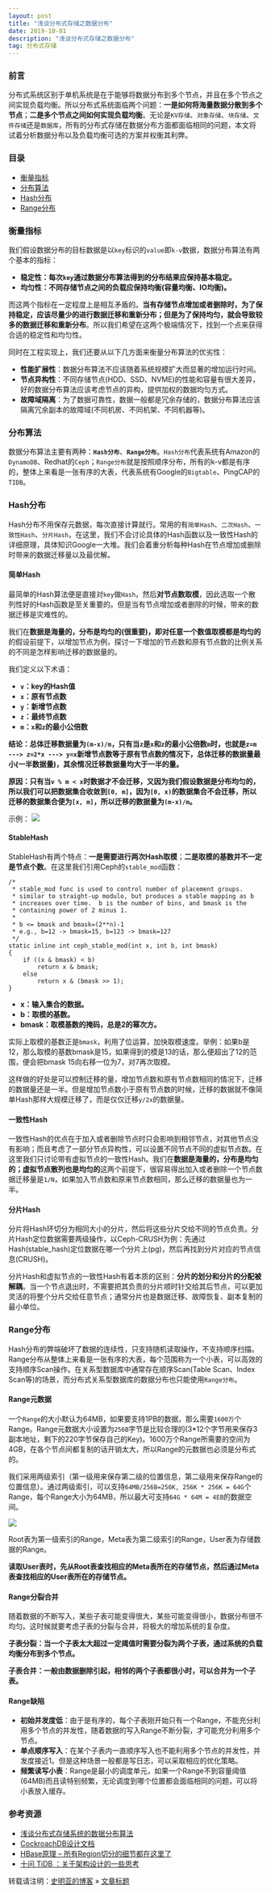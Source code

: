 ```yaml
---
layout: post
title: "浅谈分布式存储之数据分布"
date: 2019-10-01
description: "浅谈分布式存储之数据分布"
tag: 分布式存储
---
```


### 前言

分布式系统区别于单机系统是在于能够将数据分布到多个节点，并且在多个节点之间实现负载均衡。所以分布式系统面临两个问题：**一是如何将海量数据分散到多个节点**；**二是多个节点之间如何实现负载均衡**。无论是`KV存储`、`对象存储`、`块存储`、`文件存储`还是`数据库`，所有的分布式存储在数据分布方面都面临相同的问题，本文将试着分析数据分布以及负载均衡可选的方案并权衡其利弊。

### 目录

* [衡量指标](#chapter1)
* [分布算法](#chapter2)
* [Hash分布](#chapter3)
* [Range分布](#chapter4)

### <a name="chapter1"></a>衡量指标

我们假设数据分布的目标数据是以`key`标识的`value`即`k-v`数据，数据分布算法有两个基本的指标：

* **稳定性：每次`key`通过数据分布算法得到的分布结果应保持基本稳定。**
* **均匀性：不同存储节点之间的负载应保持均衡(容量均衡、IO均衡)。**

而这两个指标在一定程度上是相互矛盾的。**当有存储节点增加或者删除时，为了保持稳定，应该尽量少的进行数据迁移和重新分布；但是为了保持均匀，就会导致较多的数据迁移和重新分布**。所以我们希望在这两个极端情况下，找到一个点来获得合适的稳定性和均匀性。

同时在工程实现上，我们还要从以下几方面来衡量分布算法的优劣性：

* **性能扩展性**：数据分布算法不应该随着系统规模扩大而显著的增加运行时间。
* **节点异构性**：不同存储节点(HDD、SSD、NVME)的性能和容量有很大差异，好的数据分布算法应该考虑节点的异构，提供加权的数据均匀方式。
* **故障域隔离**：为了数据可靠性，数据一般都是冗余存储的，数据分布算法应该隔离冗余副本的故障域(不同机房、不同机架、不同机器等)。

### <a name="chapter2"></a>分布算法

数据分布算法主要有两种：**`Hash分布`**、**`Range分布`**。`Hash分布`代表系统有Amazon的`DynamoDB`、Redhat的`Ceph`；`Range分布`就是按照顺序分布，所有的k-v都是有序的，整体上来看是一张有序的大表，代表系统有Google的`Bigtable`、PingCAP的`TIDB`。

### <a name="chapter3"></a>Hash分布

Hash分布不用保存元数据，每次直接计算就行。常用的有`简单Hash`、`二次Hash`、`一致性Hash`、`分片Hash`，在这里，我们不会讨论具体的Hash函数以及一致性Hash的详细原理，具体知识Google一大堆。我们会着重分析每种Hash在节点增加或删除时带来的数据迁移量以及最优解。

#### 简单Hash

最简单的Hash算法便是直接对`key`做`Hash`，然后**对节点数取模**，因此选取一个散列性好的Hash函数是至关重要的。但是当有节点增加或者删除的时候，带来的数据迁移是灾难性的。

我们在**数据是海量的，分布是均匀的(很重要)，即对任意一个数值取模都是均匀的**的假设前提下，以增加节点为例，探讨一下增加的节点数和原有节点数的比例关系的不同是怎样影响迁移的数据量的。

我们定义以下术语：

* **`v`：key的Hash值**
* **`x`：原有节点数**
* **`y`：新增节点数**
* **`z`：最终节点数**
* **`m`：`x`和`z`的最小公倍数**

**结论：总体迁移数据量为`(m-x)/m`，只有当`z`是`x`和`z`的最小公倍数`m`时，也就是`z=m ---> z=2*x ---> y=x`新增节点数等于原有节点数的情况下，总体迁移的数据量最小(一半数据量)，其余情况迁移数据量均大于一半的量。**

**原因：只有当`v % m < x`时数据才不会迁移，又因为我们假设数据是分布均匀的，所以我们可以把数据集合收敛到`[0, m]`，因为`[0, x)`的数据集合不会迁移，所以迁移的数据集合便为`[x, m]`，所以迁移的数据量为`(m-x)/m`。**

示例：
![](http://img-ys011.didistatic.com/static/anything/hash.png)

#### StableHash

StableHash有两个特点：**一是需要进行两次Hash取模**；**二是取模的基数并不一定是节点个数**。在这里我们引用Ceph的`stable_mod`函数：

```
/*
 * stable_mod func is used to control number of placement groups.
 * similar to straight-up modulo, but produces a stable mapping as b
 * increases over time.  b is the number of bins, and bmask is the
 * containing power of 2 minus 1.
 *
 * b <= bmask and bmask=(2**n)-1
 * e.g., b=12 -> bmask=15, b=123 -> bmask=127
 */
static inline int ceph_stable_mod(int x, int b, int bmask)
{
	if ((x & bmask) < b)
		return x & bmask;
	else
		return x & (bmask >> 1);
}
```

* **x：输入集合的数据。**
* **b：取模的基数。**
* **bmask：取模基数的掩码，总是2的幂次方。**

实际上取模的基数正是`bmask`，利用了位运算，加快取模速度。举例：如果b是12，那么取模的基数bmask是15，如果得到的模是13的话，那么便超出了12的范围，便会把bmask 15向右移一位为7，对7再次取模。

这样做的好处是可以控制迁移的量，增加节点数和原有节点数相同的情况下，迁移的数据量还是一半。但是增加节点数小于原有节点数的时候，迁移的数据就不像简单Hash那样大规模迁移了，而是仅仅迁移`y/2x`的数据量。

#### 一致性Hash

一致性Hash的优点在于加入或者删除节点时只会影响到相邻节点，对其他节点没有影响；而且考虑了一部分节点异构性，可以设置不同节点不同的虚拟节点数。在这里我们只讨论带有虚拟节点的一致性Hash。我们在**数据是海量的，分布是均匀的；虚拟节点散列也是均匀的**这两个前提下，很容易得出加入或者删除一个节点数据迁移量是`1/N`，如果加入节点数和原来节点数相同，那么迁移的数据量也为一半。

#### 分片Hash

分片将Hash环切分为相同大小的分片，然后将这些分片交给不同的节点负责。分片Hash定位数据需要两级操作，以Ceph-CRUSH为例：先通过Hash(stable_hash)定位数据在哪一个分片上(pg)，然后再找到分片对应的节点信息(CRUSH)。

分片Hash和虚拟节点的一致性Hash有着本质的区别：**分片的划分和分片的分配被解耦**。当一个节点退出时，不需要把其负责的分片顺时针交给其后节点，可以更加灵活的将整个分片交给任意节点；通常分片也是数据迁移、故障恢复、副本复制的最小单位。

### <a name="chapter4"></a>Range分布

Hash分布的弊端破坏了数据的连续性，只支持随机读取操作，不支持顺序扫描。Range分布从整体上来看是一张有序的大表，每个范围称为一个小表，可以高效的支持顺序Scan操作。在关系型数据库中通常存在顺序Scan(Table Scan、Index Scan等)的场景，而分布式关系型数据库的数据分布也只能使用`Range分布`。

#### Range元数据

一个`Range`的大小默认为64MB，如果要支持1PB的数据，那么需要`1600万`个Range。Range元数据大小设置为`256B`字节是比较合理的(3*12个字节用来保存3副本地址，剩下的220字节保存自己的Key)。1600万个Range所需要的空间为4GB，在各个节点间都复制的话开销太大，所以Range的元数据也必须是分布式的。

我们采用两级索引（第一级用来保存第二级的位置信息，第二级用来保存Range的位置信息）。通过两级索引，可以支持`64MB/256B=256K, 256K * 256K = 64G`个Range，每个Range大小为64MB，所以最大可支持`64G * 64M = 4EB`的数据空间。

![](http://img-ys011.didistatic.com/static/anything/range-index.png)

Root表为第一级索引的Range，Meta表为第二级索引的Range，User表为存储数据的Range。

**读取User表时，先从Root表查找相应的Meta表所在的存储节点，然后通过Meta表查找相应的User表所在的存储节点。**

#### Range分裂合并

随着数据的不断写入，某些子表可能变得很大，某些可能变得很小，数据分布很不均匀。这时候就要考虑子表的分裂与合并，将极大的增加系统的复杂度。

**子表分裂：当一个子表太大超过一定阈值时需要分裂为两个子表，通过系统的负载均衡分布到多个节点。**

**子表合并：一般由数据删除引起，相邻的两个子表都很小时，可以合并为一个子表。**

#### Range缺陷

* **初始并发度低**：由于是有序的，每个子表刚开始只有一个Range，不能充分利用多个节点的并发性，随着数据的写入Range不断分裂，才可能充分利用多个节点。
* **单点顺序写入**：在某个子表内一直顺序写入也不能利用多个节点的并发性，并发度接近1。但是这种场景一般都是写日志，可以采取相应的优化策略。
* **频繁读写小表**：Range是最小的调度单元，如果一个Range不到容量阈值(64MB)而且读特别频繁，无论调度到哪个位置都会面临相同的问题，可以将小表放入缓存。

### 参考资源

* [浅谈分布式存储系统的数据分布算法](https://juejin.im/post/5b38cffae51d4558e36037ec)
* [CockroachDB设计文档](http://www.cockroachchina.cn/?p=1105)
* [HBase原理 – 所有Region切分的细节都在这里了](http://hbasefly.com/2017/08/27/hbase-split/?gsdelu=cngvo&rytcjc=t1xmy3)
* [十问 TiDB ：关于架构设计的一些思考](https://juejin.im/post/5b29f43ee51d4558b10a80db)

转载请注明：[史明亚的博客](https://shimingyah.github.io) » [文章标题](文章链接)